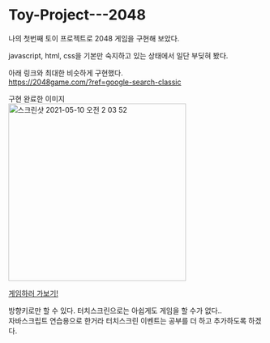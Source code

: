 # Toy-Project---2048
   
      
나의 첫번째 토이 프로젝트로 2048 게임을 구현해 보았다.

javascript, html, css을 기본만 숙지하고 있는 상태에서 일단 부딪혀 봤다. 

아래 링크와 최대한 비슷하게 구현했다.   
https://2048game.com/?ref=google-search-classic


구현 완료한 이미지   
<img width="350" alt="스크린샷 2021-05-10 오전 2 03 52" src="https://user-images.githubusercontent.com/55475550/117581032-af751100-b135-11eb-9f7a-278c828115f8.png">

[게임하러 가보기!](https://charles098.github.io/Toy-Project---2048/2048.html)



방향키로만 할 수 있다. 터치스크린으로는 아쉽게도 게임을 할 수가 없다..   
자바스크립트 연습용으로 한거라 터치스크린 이벤트는 공부를 더 하고 추가하도록 하겠다.
